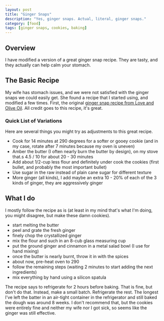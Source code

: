 ```yaml
---
layout: post
title: "Ginger Snaps"
description: "Yes, ginger snaps. Actual, literal, ginger snaps."
category: [food]
tags: [ginger snaps, cookies, baking]
---
```


## Overview
I have modified a version of a great ginger snap recipe. They are tasty, and they actually can help calm your stomach.

## The Basic Recipe
My wife has stomach issues, and we were not satisfied with the ginger snaps we could easily get. She found a recipe
that I started using, and modified a few times. First, the original 
[ginger snap recipe from Love and Olive Oil](https://www.mastercook.com/app/Recipe/WebRecipeDetails?recipeId=19995244). All credit goes to this
recipe, it's great. 

### Quick List of Variations

Here are several things you might try as adjustments to this great recipe.
* Cook for 14 minutes at 290 degrees for a softer or gooey cookie (and in my case, rotate after 7 minutes because my oven is uneven)
* Amber the butter (I often nearly burn the butter by design), on my stove that.s 4.5 / 10 for about 20 - 30 minutes
* Add about 1/2-cup less flour and definitely under cook the cookies (first bullet, and probably the most important bullet)
* Use sugar in the raw instead of plain cane sugar for different texture
* More ginger (all kinds), I add maybe an extra 10 - 20% of each of the 3 kinds of ginger, they are aggressively ginger

## What I do

I mostly follow the recipe as is (at least in my mind that's what I'm doing, you might disagree, but make these damn cookies).
* start melting the butter
* peel and grate the fresh ginger
* finely chop the crystallized ginger
* mix the flour and such in an 8-cub glass measuring cup
* put the ground ginger and cinnamon in a metal salad bowl (I use for hand mixing)
* once the butter is nearly burnt, throw it in with the spices
* about now, pre-heat oven to 290
* follow the remaining steps (waiting 2 minutes to start adding the next ingredients)
* mix everything by hand using a silicon spatula

The recipe says to refrigerate for 2 hours before baking. That is fine, but don't do that. Instead, make a small batch.
Refrigerate the rest. The longest I've left the batter in an air-tight container in the refrigerator and still baked 
the dough was around 8 weeks. I don't recommend that, but the cookies were entirely fine and neither my wife nor I
got sick, so seems like the ginger was still effective.